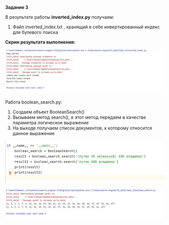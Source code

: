 **Задание 3**

В результате работы **inverted_index.py** получаем:

1. Файл inverted_index.txt , хранящий в себе инвертированный индекс для булевого поиска

**Скрин результата выполнения:**

![Скрин](task3.png)

Работа boolean_search.py:

1. Создаем объект BooleanSearch()
2. Вызываем метод search(), в этот метод передаем в качестве параметра логическое выражение
3. На выходе получаем список документов, к которому относится данное выражение

![Скрин запроса](task3_2.png)

![Результат выполнения](task3_3.png)